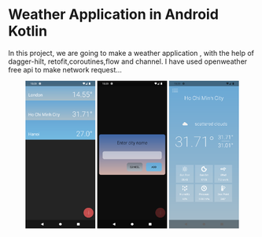 # Weather Application in Android Kotlin

In this project, we are going to make a weather application , with the help of dagger-hilt, retofit,coroutines,flow and channel. I have used openweather free api to make network request...

<p align="center">
<img src="app/src/main/res/drawable/one.png" height=300px/>
<img src="app/src/main/res/drawable/two.png" height=300px/>
<img src="app/src/main/res/drawable/three.png" height=300px/>
</p>
